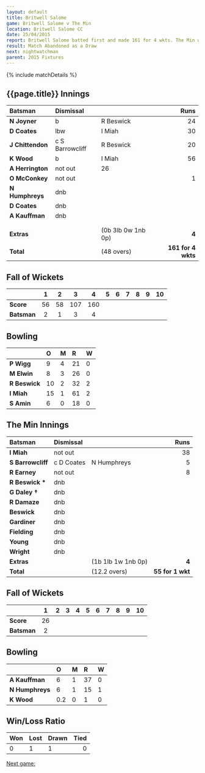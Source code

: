 ```yaml
---
layout: default
title: Britwell Salome
game: Britwell Salome v The Min
location: Britwell Salome CC
date: 25/04/2015
report: Britwell Salome batted first and made 161 for 4 wkts. The Min were 55 for 1 wkt when rain stopped play
result: Match Abandoned as a Draw
next: nightwatchman
parent: 2015 Fixtures
---
```


{% include matchDetails %}

## {{page.title}} Innings

| Batsman | Dismissal |  | Runs |
|:---|:---|---|---:|
| **N Joyner** | b | R Beswick | 24 |
| **D Coates** | lbw | I Miah | 30 |
| **J Chittendon** | c S Barrowcliff | R Beswick | 20 |
| **K Wood** | b | I Miah | 56 |
| **A Herrington** | not out |   26 |
| **O McConkey** | not out |  | 1 |
| **N Humphreys** | dnb |  |  |
| **D Coates** | dnb |  |  |
| **A Kauffman** | dnb |  |  |
|  |  |  |  |
|  |  |  |  |
| **Extras** | | (0b 3lb 0w 1nb 0p) | **4** |
| **Total** | | (48 overs) | **161 for 4 wkts** |

## Fall of Wickets

| | 1 | 2 | 3 | 4 | 5 | 6 | 7 | 8 | 9 | 10 |
|---|:---:|:---:|:---:|:---:|:---:|:---:|:---:|:---:|:---:|:---:|
| **Score** | 56 | 58 | 107 | 160 |  |  |  |  |  |  |
| **Batsman** | 2 | 1 | 3 | 4 |  |  |  |  |  |  |

## Bowling

| | O | M | R | W |
|---|:---|:---|:---|:---|
| **P Wigg** | 9 | 4 | 21 | 0 |
| **M Elwin** | 8 | 3 | 26 | 0 |
| **R Beswick** | 10 | 2 | 32 | 2 |
| **I Miah** | 15 | 1 | 61 | 2 |
| **S Amin** | 6 | 0 | 18 | 0 |

## The Min Innings

| Batsman | Dismissal |  | Runs |
|:---|:---|---|---:|
| **I Miah** | not out |  | 38 |
| **S Barrowcliff** | c D Coates | N Humphreys | 5 |
| **R Earney** | not out |  | 8 |
| **R Beswick &#42;** | dnb |  |  |
| **G Daley &#8224;** | dnb |  |  |
| **R Damaze** | dnb |  |  |
| **Beswick** | dnb |  |  |
| **Gardiner** | dnb |  |  |
| **Fielding** | dnb |  |  |
| **Young** | dnb |  |  |
| **Wright** | dnb |  |  |
| **Extras** | | (1b 1lb 1w 1nb 0p) | **4** |
| **Total** | | (12.2 overs) | **55 for 1 wkt** |

## Fall of Wickets

| | 1 | 2 | 3 | 4 | 5 | 6 | 7 | 8 | 9 | 10 |
|---|:---:|:---:|:---:|:---:|:---:|:---:|:---:|:---:|:---:|:---:|
| **Score** | 26 |  |  |  |  |  |  |  |  |  |
| **Batsman** | 2 |  |  |  |  |  |  |  |  |  |

## Bowling

| | O | M | R | W |
|---|:---|:---|:---|:---|
| **A Kauffman** | 6 | 1 | 37 | 0 |
| **N Humphreys** | 6 | 1 | 15 | 1 |
| **K Wood** | 0.2 | 0 | 1 | 0 |

## Win/Loss Ratio

| Won | Lost | Drawn | Tied |
|:---|:---|:---|---:|
| 0 | 1 | 1 | 0 |

[Next game:]({{page.next}})